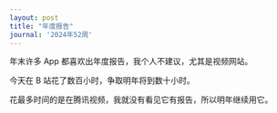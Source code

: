 ```yaml
---
layout: post
title: "年度报告"
journal: '2024年52周'
---
```


年末许多 App 都喜欢出年度报告，我个人不建议，尤其是视频网站。

今天在 B 站花了数百小时，争取明年将到数十小时。

花最多时间的是在腾讯视频，我就没有看见它有报告，所以明年继续用它。
